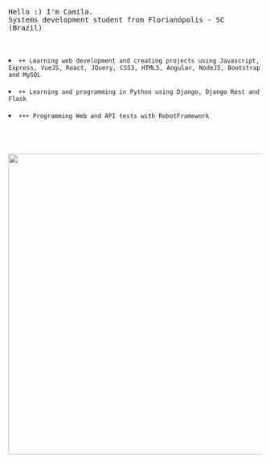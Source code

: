 <p align="center">
  <br>
  <br>
  <br>
  <p><samp>Hello :) I'm Camila.<br> Systems development student from Florianópolis - SC (Brazil)</samp></p>
  <br>
  <br>
  <li><code>++ Learning web development and creating projects using Javascript, Express, VueJS, React, JQuery, CSS3, HTML5, Angular, NodeJS, Bootstrap and MySQL</code></li>
  <br>
  <li><code>++ Learning and programming in Python using Django, Django Rest and Flask</code></li>
  <br>
  <li><code>+++ Programming Web and API tests with RobotFramework</code></li>
  <br>
  <br>
  <br>
  <br>
  <img src="https://media.giphy.com/media/3o6Zt6ML6BklcajjsA/giphy.gif" width="600"/>
</p>
